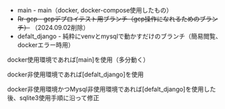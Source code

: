 - main - main（docker, docker-compose使用したもの）
- ~~Rr-gcp - gcpデプロイテスト用ブランチ（gcp操作になれるためのブランチ）~~ （2024.09.02削除）
- defalt_django - 純粋にvenvとmysqlで動かすだけのブランチ（簡易閲覧、dockerエラー時用）

docker使用環境であれば[main]を使用（多分動く）

docker非使用環境であれば[defalt_django]を使用

docker非使用環境かつMysql非使用環境であれば[defalt_django]を使用した後、sqlite3使用手順に沿って修正
